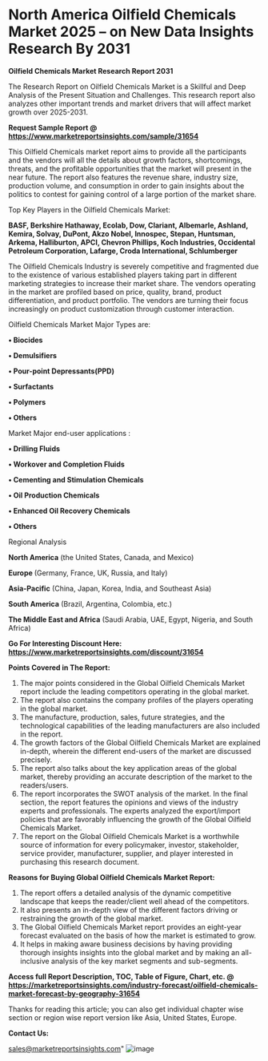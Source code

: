  # North America Oilfield Chemicals Market 2025 – on New Data Insights Research By 2031

<strong>Oilfield Chemicals Market Research Report 2031</strong>

The Research Report on Oilfield Chemicals Market is a Skillful and Deep Analysis of the Present Situation and Challenges. This research report also analyzes other important trends and market drivers that will affect market growth over 2025-2031.

<strong>Request Sample Report @ <a href=https://www.marketreportsinsights.com/sample/31654>https://www.marketreportsinsights.com/sample/31654</a></strong>

This Oilfield Chemicals market report aims to provide all the participants and the vendors will all the details about growth factors, shortcomings, threats, and the profitable opportunities that the market will present in the near future. The report also features the revenue share, industry size, production volume, and consumption in order to gain insights about the politics to contest for gaining control of a large portion of the market share.

Top Key Players in the Oilfield Chemicals Market:

<strong>BASF, Berkshire Hathaway, Ecolab, Dow, Clariant, Albemarle, Ashland, Kemira, Solvay, DuPont, Akzo Nobel, Innospec, Stepan, Huntsman, Arkema, Halliburton, APCI, Chevron Phillips, Koch Industries, Occidental Petroleum Corporation, Lafarge, Croda International, Schlumberger</strong>

The Oilfield Chemicals Industry is severely competitive and fragmented due to the existence of various established players taking part in different marketing strategies to increase their market share. The vendors operating in the market are profiled based on price, quality, brand, product differentiation, and product portfolio. The vendors are turning their focus increasingly on product customization through customer interaction.

Oilfield Chemicals Market Major Types are:

<strong>• Biocides

• Demulsifiers

• Pour-point Depressants(PPD)

• Surfactants

• Polymers

• Others</strong>

Market Major end-user applications :

<strong>• Drilling Fluids

• Workover and Completion Fluids

• Cementing and Stimulation Chemicals

• Oil Production Chemicals

• Enhanced Oil Recovery Chemicals

• Others</strong>

Regional Analysis

</u><strong><b>North America</b></strong> (the United States, Canada, and Mexico)

<strong><b>Europe </b></strong>(Germany, France, UK, Russia, and Italy)

<strong><b>Asia-Pacific</b></strong> (China, Japan, Korea, India, and Southeast Asia)

<strong><b>South America</b></strong> (Brazil, Argentina, Colombia, etc.)

<strong><b>The Middle East and Africa</b></strong> (Saudi Arabia, UAE, Egypt, Nigeria, and South Africa)

<strong>Go For Interesting Discount Here: <a href=https://www.marketreportsinsights.com/discount/31654>https://www.marketreportsinsights.com/discount/31654</a></strong>

<strong>Points Covered in The Report:</strong>
<ol>
  <li>The major points considered in the Global Oilfield Chemicals Market report include the leading competitors operating in the global market.</li>
  <li>The report also contains the company profiles of the players operating in the global market.</li>
  <li>The manufacture, production, sales, future strategies, and the technological capabilities of the leading manufacturers are also included in the report.</li>
  <li>The growth factors of the Global Oilfield Chemicals Market are explained in-depth, wherein the different end-users of the market are discussed precisely.</li>
  <li>The report also talks about the key application areas of the global market, thereby providing an accurate description of the market to the readers/users.</li>
  <li>The report incorporates the SWOT analysis of the market. In the final section, the report features the opinions and views of the industry experts and professionals. The experts analyzed the export/import policies that are favorably influencing the growth of the Global Oilfield Chemicals Market.</li>
  <li>The report on the Global Oilfield Chemicals Market is a worthwhile source of information for every policymaker, investor, stakeholder, service provider, manufacturer, supplier, and player interested in purchasing this research document.</li>
</ol>
<strong>Reasons for Buying Global Oilfield Chemicals Market Report:</strong>

<ol>
  <li>The report offers a detailed analysis of the dynamic competitive landscape that keeps the reader/client well ahead of the competitors.</li>
  <li>It also presents an in-depth view of the different factors driving or restraining the growth of the global market.</li>
  <li>The Global Oilfield Chemicals Market report provides an eight-year forecast evaluated on the basis of how the market is estimated to grow.</li>
  <li>It helps in making aware business decisions by having providing thorough insights insights into the global market and by making an all-inclusive analysis of the key market segments and sub-segments.</li>
</ol>
<strong>Access full Report Description, TOC, Table of Figure, Chart, etc. @ <a href=https://marketreportsinsights.com/industry-forecast/oilfield-chemicals-market-forecast-by-geography-31654>https://marketreportsinsights.com/industry-forecast/oilfield-chemicals-market-forecast-by-geography-31654</a></strong>


Thanks for reading this article; you can also get individual chapter wise section or region wise report version like Asia, United States, Europe.

<strong>Contact Us:</strong>

sales@marketreportsinsights.com"
![image](https://github.com/user-attachments/assets/c5954311-e0e4-4d35-9d4e-d81b95204839)
